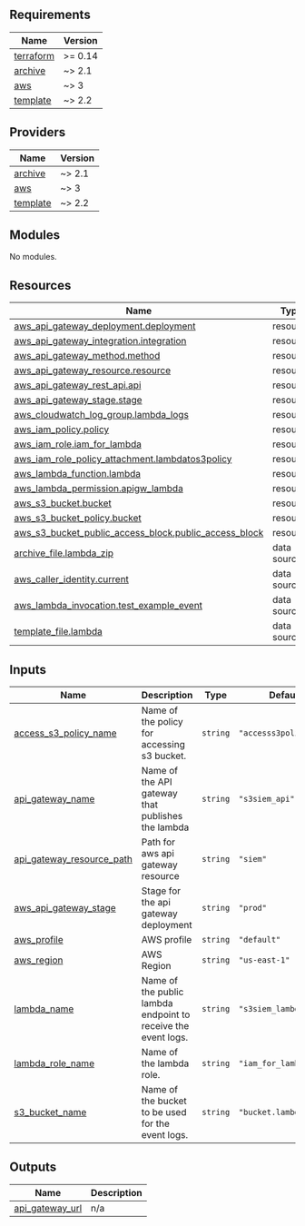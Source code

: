 ## Requirements

| Name | Version |
|------|---------|
| <a name="requirement_terraform"></a> [terraform](#requirement\_terraform) | >= 0.14 |
| <a name="requirement_archive"></a> [archive](#requirement\_archive) | ~> 2.1 |
| <a name="requirement_aws"></a> [aws](#requirement\_aws) | ~> 3 |
| <a name="requirement_template"></a> [template](#requirement\_template) | ~> 2.2 |

## Providers

| Name | Version |
|------|---------|
| <a name="provider_archive"></a> [archive](#provider\_archive) | ~> 2.1 |
| <a name="provider_aws"></a> [aws](#provider\_aws) | ~> 3 |
| <a name="provider_template"></a> [template](#provider\_template) | ~> 2.2 |

## Modules

No modules.

## Resources

| Name | Type |
|------|------|
| [aws_api_gateway_deployment.deployment](https://registry.terraform.io/providers/hashicorp/aws/latest/docs/resources/api_gateway_deployment) | resource |
| [aws_api_gateway_integration.integration](https://registry.terraform.io/providers/hashicorp/aws/latest/docs/resources/api_gateway_integration) | resource |
| [aws_api_gateway_method.method](https://registry.terraform.io/providers/hashicorp/aws/latest/docs/resources/api_gateway_method) | resource |
| [aws_api_gateway_resource.resource](https://registry.terraform.io/providers/hashicorp/aws/latest/docs/resources/api_gateway_resource) | resource |
| [aws_api_gateway_rest_api.api](https://registry.terraform.io/providers/hashicorp/aws/latest/docs/resources/api_gateway_rest_api) | resource |
| [aws_api_gateway_stage.stage](https://registry.terraform.io/providers/hashicorp/aws/latest/docs/resources/api_gateway_stage) | resource |
| [aws_cloudwatch_log_group.lambda_logs](https://registry.terraform.io/providers/hashicorp/aws/latest/docs/resources/cloudwatch_log_group) | resource |
| [aws_iam_policy.policy](https://registry.terraform.io/providers/hashicorp/aws/latest/docs/resources/iam_policy) | resource |
| [aws_iam_role.iam_for_lambda](https://registry.terraform.io/providers/hashicorp/aws/latest/docs/resources/iam_role) | resource |
| [aws_iam_role_policy_attachment.lambdatos3policy](https://registry.terraform.io/providers/hashicorp/aws/latest/docs/resources/iam_role_policy_attachment) | resource |
| [aws_lambda_function.lambda](https://registry.terraform.io/providers/hashicorp/aws/latest/docs/resources/lambda_function) | resource |
| [aws_lambda_permission.apigw_lambda](https://registry.terraform.io/providers/hashicorp/aws/latest/docs/resources/lambda_permission) | resource |
| [aws_s3_bucket.bucket](https://registry.terraform.io/providers/hashicorp/aws/latest/docs/resources/s3_bucket) | resource |
| [aws_s3_bucket_policy.bucket](https://registry.terraform.io/providers/hashicorp/aws/latest/docs/resources/s3_bucket_policy) | resource |
| [aws_s3_bucket_public_access_block.public_access_block](https://registry.terraform.io/providers/hashicorp/aws/latest/docs/resources/s3_bucket_public_access_block) | resource |
| [archive_file.lambda_zip](https://registry.terraform.io/providers/hashicorp/archive/latest/docs/data-sources/file) | data source |
| [aws_caller_identity.current](https://registry.terraform.io/providers/hashicorp/aws/latest/docs/data-sources/caller_identity) | data source |
| [aws_lambda_invocation.test_example_event](https://registry.terraform.io/providers/hashicorp/aws/latest/docs/data-sources/lambda_invocation) | data source |
| [template_file.lambda](https://registry.terraform.io/providers/hashicorp/template/latest/docs/data-sources/file) | data source |

## Inputs

| Name | Description | Type | Default | Required |
|------|-------------|------|---------|:--------:|
| <a name="input_access_s3_policy_name"></a> [access\_s3\_policy\_name](#input\_access\_s3\_policy\_name) | Name of the policy for accessing s3 bucket. | `string` | `"accesss3policy"` | no |
| <a name="input_api_gateway_name"></a> [api\_gateway\_name](#input\_api\_gateway\_name) | Name of the API gateway that publishes the lambda | `string` | `"s3siem_api"` | no |
| <a name="input_api_gateway_resource_path"></a> [api\_gateway\_resource\_path](#input\_api\_gateway\_resource\_path) | Path for aws api gateway resource | `string` | `"siem"` | no |
| <a name="input_aws_api_gateway_stage"></a> [aws\_api\_gateway\_stage](#input\_aws\_api\_gateway\_stage) | Stage for the api gateway deployment | `string` | `"prod"` | no |
| <a name="input_aws_profile"></a> [aws\_profile](#input\_aws\_profile) | AWS profile | `string` | `"default"` | no |
| <a name="input_aws_region"></a> [aws\_region](#input\_aws\_region) | AWS Region | `string` | `"us-east-1"` | no |
| <a name="input_lambda_name"></a> [lambda\_name](#input\_lambda\_name) | Name of the public lambda endpoint to receive the event logs. | `string` | `"s3siem_lambda"` | no |
| <a name="input_lambda_role_name"></a> [lambda\_role\_name](#input\_lambda\_role\_name) | Name of the lambda role. | `string` | `"iam_for_lambda"` | no |
| <a name="input_s3_bucket_name"></a> [s3\_bucket\_name](#input\_s3\_bucket\_name) | Name of the bucket to be used for the event logs. | `string` | `"bucket.lambda.siem"` | no |

## Outputs

| Name | Description |
|------|-------------|
| <a name="output_api_gateway_url"></a> [api\_gateway\_url](#output\_api\_gateway\_url) | n/a |
